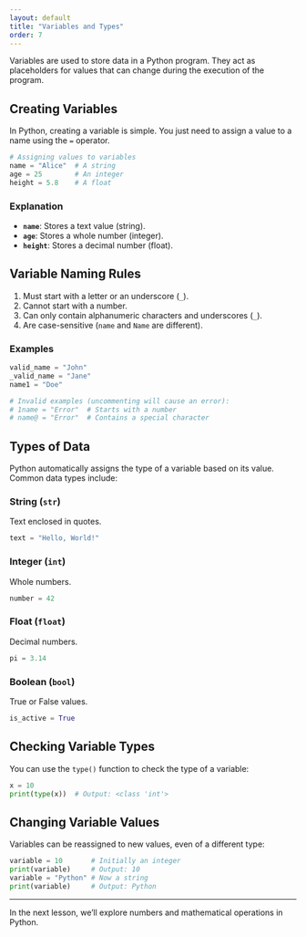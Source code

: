 ```yaml
---
layout: default
title: "Variables and Types"
order: 7
---
```


Variables are used to store data in a Python program. They act as placeholders for values that can change during the execution of the program.

## Creating Variables

In Python, creating a variable is simple. You just need to assign a value to a name using the `=` operator.

```python
# Assigning values to variables
name = "Alice"  # A string
age = 25        # An integer
height = 5.8    # A float
```

### Explanation
- **`name`**: Stores a text value (string).
- **`age`**: Stores a whole number (integer).
- **`height`**: Stores a decimal number (float).

## Variable Naming Rules

1. Must start with a letter or an underscore (`_`).
2. Cannot start with a number.
3. Can only contain alphanumeric characters and underscores (`_`).
4. Are case-sensitive (`name` and `Name` are different).

### Examples
```python
valid_name = "John"
_valid_name = "Jane"
name1 = "Doe"
```

```python
# Invalid examples (uncommenting will cause an error):
# 1name = "Error"  # Starts with a number
# name@ = "Error"  # Contains a special character
```

## Types of Data

Python automatically assigns the type of a variable based on its value. Common data types include:

### String (`str`)

Text enclosed in quotes.

```python
text = "Hello, World!"
```

### Integer (`int`)

Whole numbers.

```python
number = 42
```

### Float (`float`)

Decimal numbers.

```python
pi = 3.14
```

### Boolean (`bool`)

True or False values.

```python
is_active = True
```

## Checking Variable Types

You can use the `type()` function to check the type of a variable:

```python
x = 10
print(type(x))  # Output: <class 'int'>
```

## Changing Variable Values

Variables can be reassigned to new values, even of a different type:

```python
variable = 10       # Initially an integer
print(variable)     # Output: 10
variable = "Python" # Now a string
print(variable)     # Output: Python
```

---

In the next lesson, we’ll explore numbers and mathematical operations in Python.
